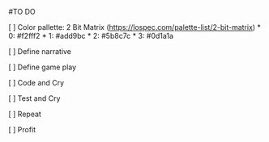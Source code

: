 #TO DO 

[ ] Color pallette: 2 Bit Matrix (https://lospec.com/palette-list/2-bit-matrix)
    * 0: #f2fff2
    * 1: #add9bc 
    * 2: #5b8c7c
    * 3: #0d1a1a  
    
[ ] Define narrative

[ ] Define game play 

[ ] Code and Cry

[ ] Test and Cry

[ ] Repeat

[ ] Profit
